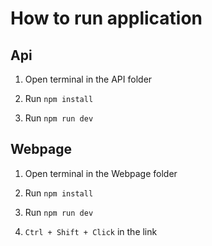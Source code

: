 <h1>How to run application</h1>

<section>
<h2>Api</h2>
<ol>
<li><p>Open terminal in the API folder</p></li>
<li><p>Run <code>npm install</code></p></li>
<li><p>Run <code>npm run dev</code></p></li>
</ol>
</section>

<section>
<h2>Webpage</h2>
<ol>
<li><p>Open terminal in the Webpage folder</p></li>
<li><p>Run <code>npm install</code></p></li>
<li><p>Run <code>npm run dev</code></p></li>
<li><p><code>Ctrl + Shift + Click</code> in the link</p></li>
</ol>
</section>
